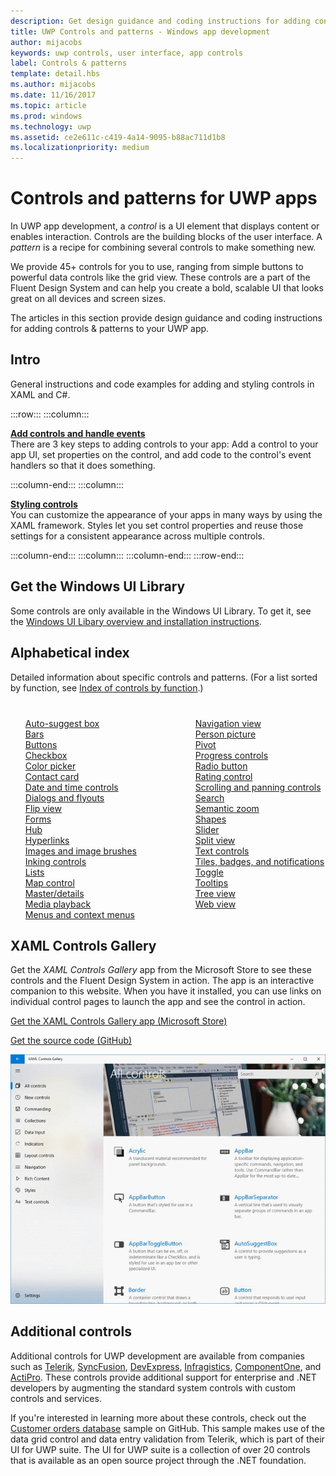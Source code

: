 ```yaml
---
description: Get design guidance and coding instructions for adding controls &amp; patterns to your UWP app. Find  over 45 powerful controls for you to use with your app.
title: UWP Controls and patterns - Windows app development
author: mijacobs
keywords: uwp controls, user interface, app controls
label: Controls & patterns
template: detail.hbs
ms.author: mijacobs
ms.date: 11/16/2017
ms.topic: article
ms.prod: windows
ms.technology: uwp
ms.assetid: ce2e611c-c419-4a14-9095-b88ac711d1b8
ms.localizationpriority: medium
---
```

# Controls and patterns for UWP apps
 

In UWP app development, a <i>control</i> is a UI element that displays content or enables interaction. Controls are the building blocks of the user interface. A <i>pattern</i> is a recipe for combining several controls to make something new.

We provide 45+ controls for you to use, ranging from simple buttons to powerful data controls like the grid view.  These controls are a part of the Fluent Design System and can help you create a bold, scalable UI that looks great on all devices and screen sizes. 

The articles in this section provide design guidance and coding instructions for adding controls & patterns to your UWP app. 

## Intro

General instructions and code examples for adding and styling controls in XAML and C#.

:::row:::
    :::column:::
      <p><b><a href="controls-and-events-intro.md">Add controls and handle events</a></b> <br/>
      There are 3 key steps to adding controls to your app: Add a control to your app UI, set properties on the control, and add code to the control's event handlers so that it does something.</p>
    :::column-end:::
    :::column:::
      <p><b><a href="xaml-styles.md">Styling controls</a></b> <br/>
      You can customize the appearance of your apps in many ways by using the XAML framework. Styles let you set control properties and reuse those settings for a consistent appearance across multiple controls.</p>
    :::column-end:::
    :::column:::
    :::column-end:::
:::row-end:::

## Get the Windows UI Library
Some controls are only available in the Windows UI Library. To get it, see the [Windows UI Libary overview and installation instructions](/uwp/toolkits/winui/).

## Alphabetical index 

Detailed information about specific controls and patterns. (For a list sorted by function, see <a href="controls-by-function.md">Index of controls by function</a>.)

<div style="column-count: 2; column-gap: 40px; margin-top: 40px;" >
<ul style="margin-top: 0px; padding-top: 0px; list-style-type: none;">
<li style="list-style-type: none;"><a href="auto-suggest-box.md">Auto-suggest box</a></li>

<li style="list-style-type: none;"><a href="app-bars.md">Bars</a></li>

<li style="list-style-type: none;"><a href="buttons.md">Buttons</a></li>

<li style="list-style-type: none;"><a href="checkbox.md">Checkbox </a></li>

<li style="list-style-type: none;"><a href="color-picker.md">Color picker</a></li>

<li style="list-style-type: none;"><a href="contact-card.md">Contact card</a></li>

<li style="list-style-type: none;"><a href="date-and-time.md">Date and time controls</a></li>

<li style="list-style-type: none;"><a href="dialogs-and-flyouts/index.md">Dialogs and flyouts</a></li>

<li style="list-style-type: none;"><a href="flipview.md">Flip view</a></li>

<li style="list-style-type: none;"><a href="forms.md">Forms</a></li>

<li style="list-style-type: none;"><a href="hub.md">Hub</a></li>

<li style="list-style-type: none;"><a href="hyperlinks.md">Hyperlinks</a></li>

<li style="list-style-type: none;"><a href="images-imagebrushes.md">Images and image brushes</a></li>

<li style="list-style-type: none;"><a href="inking-controls.md">Inking controls</a></li>

<li style="list-style-type: none;"><a href="lists.md">Lists</a></li>

<li style="list-style-type: none;"><a href="../../maps-and-location/controls-map.md">Map control</a></li>

<li style="list-style-type: none;"><a href="master-details.md">Master/details</a></li>

<li style="list-style-type: none;"><a href="media-playback.md">Media playback</a></li>

<li style="list-style-type: none;"><a href="menus.md">Menus and context menus</a></li>

<li style="list-style-type: none;"><a href="navigationview.md">Navigation view</a></li>

<li style="list-style-type: none;"><a href="person-picture.md">Person picture</a></li>

<li style="list-style-type: none;"><a href="pivot.md">Pivot</a></li>

<li style="list-style-type: none;"><a href="progress-controls.md">Progress controls</a></li>

<li style="list-style-type: none;"><a href="radio-button.md">Radio button</a></li>

<li style="list-style-type: none;"><a href="rating.md">Rating control</a></li>

<li style="list-style-type: none;"><a href="scroll-controls.md">Scrolling and panning controls</a></li>

<li style="list-style-type: none;"><a href="search.md">Search</a></li>

<li style="list-style-type: none;"><a href="semantic-zoom.md">Semantic zoom</a></li>

<li style="list-style-type: none;"><a href="shapes.md">Shapes</a></li>

<li style="list-style-type: none;"><a href="slider.md">Slider</a></li>

<li style="list-style-type: none;"><a href="split-view.md">Split view</a></li>

<li style="list-style-type: none;"><a href="text-controls.md">Text controls</a></li>

<li style="list-style-type: none;"><a href="index.md">Tiles, badges, and notifications</a></li>


<li style="list-style-type: none;"><a href="toggles.md">Toggle</a></li>
<li style="list-style-type: none;"><a href="tooltips.md">Tooltips</a></li>

<li style="list-style-type: none;"><a href="tree-view.md">Tree view</a></li>

<li style="list-style-type: none;"><a href="web-view.md">Web view</a></li>
</ul>
</div>

## XAML Controls Gallery

Get the _XAML Controls Gallery_ app from the Microsoft Store to see these controls and the Fluent Design System in action. The app is an interactive companion to this website. When you have it installed, you can use links on individual control pages to launch the app and see the control in action.

<a href="https://www.microsoft.com/store/productId/9MSVH128X2ZT">Get the XAML Controls Gallery app (Microsoft Store)</a>

<a href="https://github.com/Microsoft/Windows-universal-samples/tree/master/Samples/XamlUIBasics">Get the source code (GitHub)</a>

<img src="images/xaml-controls-gallery.png" alt="XAML Controls Gallery screen" />

## Additional controls

Additional controls for UWP development are available from companies such as <a href="http://www.telerik.com/">Telerik</a>, <a href="https://www.syncfusion.com/products/uwp">SyncFusion</a>, <a href="https://www.devexpress.com/Products/NET/Controls/Win10Apps/">DevExpress</a>,
<a href="http://www.infragistics.com/products/universal-windows-platform">Infragistics</a>, <a href="https://www.componentone.com/Studio/Platform/UWP">ComponentOne</a>, and <a href="http://www.actiprosoftware.com/products/controls/universal">ActiPro</a>. These controls provide additional support for enterprise and .NET developers by augmenting the standard system controls with custom controls and services.  

If you're interested in learning more about these controls, check out the <a href="https://github.com/Microsoft/Windows-appsample-customers-orders-database">Customer orders database</a> sample on GitHub. This sample makes use of the data grid control and data entry validation from Telerik, which is part of their UI for UWP suite. The UI for UWP suite is a collection of over 20 controls that is available as an open source project through the .NET foundation.
